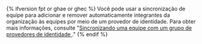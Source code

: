 {% ifversion fpt or ghae or ghec %}
Você pode usar a sincronização de equipe para adicionar e remover automaticamente integrantes da organização às equipes por meio de um provedor de identidade. Para obter mais informações, consulte "[Sincronizando uma equipe com um grupo de provedores de identidade ](/organizations/organizing-members-into-teams/synchronizing-a-team-with-an-identity-provider-group)."
{% endif %}
